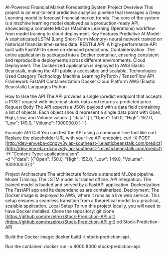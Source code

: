 AI-Powered Financial Market Forecasting System
Project Overview
This project is an end-to-end predictive analytics pipeline that leverages a Deep Learning model to forecast financial market trends. The core of the system is a machine learning model deployed as a production-ready API, showcasing a complete MLOps (Machine Learning Operations) workflow from model training to cloud deployment.
Key Features
Predictive AI Model: A sophisticated LSTM (Long Short-Term Memory) neural network trained on historical financial time-series data.
RESTful API: A high-performance API built with FastAPI to serve on-demand predictions.
Containerization: The entire application is packaged into a Docker container, ensuring consistent and reproducible deployments across different environments.
Cloud Deployment: The Dockerized application is deployed to AWS Elastic Beanstalk, making the API publicly accessible and scalable.
Technologies Used
Category
Technology
Machine Learning
PyTorch / TensorFlow
API Framework
FastAPI
Containerization
Docker
Cloud Platform
AWS (Elastic Beanstalk)
Languages
Python

How to Use the API
The API provides a single /predict endpoint that accepts a POST request with historical stock data and returns a predicted price.
Request Body
The API expects a JSON payload with a data field containing a list of objects. Each object should represent a single data point with Open, High, Low, and Volume values.
{
  "data": [
    {
      "Open": 150.0,
      "High": 152.0,
      "Low": 149.0,
      "Volume": 1000000.0
    }
  ]
}


Example API Call
You can test the API using a command-line tool like curl. Replace the placeholder URL with your live API endpoint.
curl -X POST [http://dev-env.eba-dcngvv3y.ap-southeast-1.elasticbeanstalk.com/predict](http://dev-env.eba-dcngvv3y.ap-southeast-1.elasticbeanstalk.com/predict) \
-H "Content-Type: application/json" \
-d "{\"data\": [{\"Open\": 150.0, \"High\": 152.0, \"Low\": 149.0, \"Volume\": 1000000.0}]}"


Project Architecture
The architecture follows a standard MLOps pipeline.
Model Training: The LSTM model is trained offline.
API Integration: The trained model is loaded and served by a FastAPI application.
Dockerization: The FastAPI app and its dependencies are containerized.
Deployment: The Docker image is deployed to AWS, where it runs as a live web service.
This setup ensures a seamless transition from a theoretical model to a practical, scalable application.
Local Setup
To run this project locally, you will need to have Docker installed.
Clone the repository:
git clone [https://github.com/rezelrex/Stock-Prediction-API.git](https://github.com/rezelrex/Stock-Prediction-API.git)
cd Stock-Prediction-API


Build the Docker image:
docker build -t stock-prediction-api .


Run the container:
docker run -p 8000:8000 stock-prediction-api


